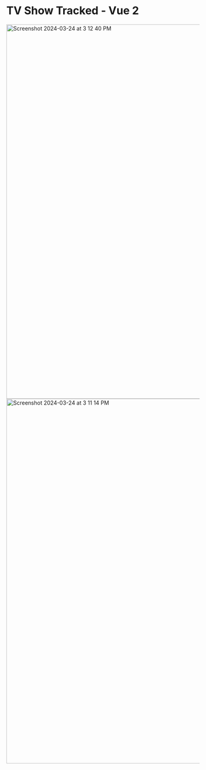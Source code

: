 # TV Show Tracked - Vue 2

<img width="977" alt="Screenshot 2024-03-24 at 3 12 40 PM" src="https://github.com/JustynaWiniarska/tv-show-tracker/assets/22163656/a8b9902d-0f5e-4d44-8d87-e410802d5d33">

<img width="952" alt="Screenshot 2024-03-24 at 3 11 14 PM" src="https://github.com/JustynaWiniarska/tv-show-tracker/assets/22163656/f98b6872-6856-410d-93cb-f8293d5e4ff7">
